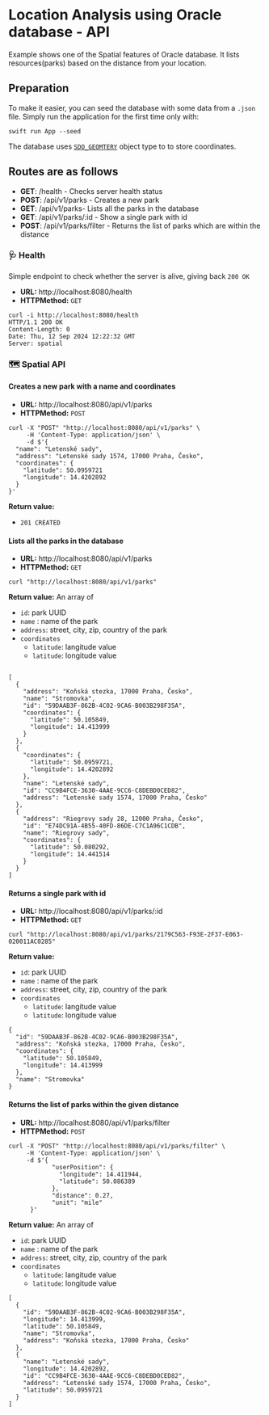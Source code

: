 # Location Analysis using Oracle database - API

Example shows one of the Spatial features of Oracle database. It lists resources(parks) based on the distance from your location.

## Preparation
To make it easier, you can seed the database with some data from a `.json` file. 
Simply run the application for the first time only with:
```
swift run App --seed
```

The database uses [`SDO_GEOMTERY`](https://docs.oracle.com/en/database/oracle/oracle-database/23/spatl/sdo_geometry-object-type.html) object type to to store coordinates. 

## Routes are as follows

- __GET__: /health - Checks server health status
- __POST__: /api/v1/parks - Creates a new park
- __GET__: /api/v1/parks- Lists all the parks in the database
- __GET__: /api/v1/parks/:id - Show a single park with id
- __POST__: /api/v1/parks/filter - Returns the list of parks which are within the distance

### 🩺 Health
Simple endpoint to check whether the server is alive, giving back `200 OK`

- __URL:__ http://localhost:8080/health
- __HTTPMethod:__ `GET`

```
curl -i http://localhost:8080/health
HTTP/1.1 200 OK
Content-Length: 0
Date: Thu, 12 Sep 2024 12:22:32 GMT
Server: spatial
```

### 🗺️ Spatial API
#### Creates a new park with a name and coordinates

- __URL:__ http://localhost:8080/api/v1/parks
- __HTTPMethod:__ `POST`

```
curl -X "POST" "http://localhost:8080/api/v1/parks" \
     -H 'Content-Type: application/json' \
     -d $'{
  "name": "Letenské sady",
  "address": "Letenské sady 1574, 17000 Praha, Česko",
  "coordinates": {
    "latitude": 50.0959721
    "longitude": 14.4202892
  }
}'
```

__Return value:__
- `201 CREATED`
#### Lists all the parks in the database

- __URL:__ http://localhost:8080/api/v1/parks
- __HTTPMethod:__ `GET`

```
curl "http://localhost:8080/api/v1/parks"
```

__Return value:__
An array of
- `id`:  park UUID
- `name` : name of the park
- `address`: street, city, zip, country of the park
- `coordinates` 
    - `latitude`: langitude value
    - `latitude`: longitude value
```

[
  {
    "address": "Koňská stezka, 17000 Praha, Česko",
    "name": "Stromovka",
    "id": "59DAAB3F-862B-4C02-9CA6-B003B298F35A",
    "coordinates": {
      "latitude": 50.105849,
      "longitude": 14.413999
    }
  },
  {
    "coordinates": {
      "latitude": 50.0959721,
      "longitude": 14.4202892
    },
    "name": "Letenské sady",
    "id": "CC9B4FCE-3630-4AAE-9CC6-C8DEBD0CED82",
    "address": "Letenské sady 1574, 17000 Praha, Česko"
  },
  {
    "address": "Riegrovy sady 28, 12000 Praha, Česko",
    "id": "E74DC91A-4B55-40FD-86DE-C7C1A96C1CDB",
    "name": "Riegrovy sady",
    "coordinates": {
      "latitude": 50.080292,
      "longitude": 14.441514
    }
  }
]
```

#### Returns a single park with id

- __URL:__ http://localhost:8080/api/v1/parks/:id
- __HTTPMethod:__ `GET`

```
curl "http://localhost:8080/api/v1/parks/2179C563-F93E-2F37-E063-020011AC0285"
```

__Return value:__
- `id`:  park UUID
- `name` : name of the park
- `address`: street, city, zip, country of the park
- `coordinates` 
    - `latitude`: langitude value
    - `latitude`: longitude value

```
{
  "id": "59DAAB3F-862B-4C02-9CA6-B003B298F35A",
  "address": "Koňská stezka, 17000 Praha, Česko",
  "coordinates": {
    "latitude": 50.105849,
    "longitude": 14.413999
  },
  "name": "Stromovka"
}
```

#### Returns the list of  parks within the given distance

- __URL:__ http://localhost:8080/api/v1/parks/filter
- __HTTPMethod:__ `POST`

```
curl -X "POST" "http://localhost:8080/api/v1/parks/filter" \
     -H 'Content-Type: application/json' \
     -d $'{
            "userPosition": {
              "longitude": 14.411944,
              "latitude": 50.086389
            },
            "distance": 0.27,
            "unit": "mile"
      }'
```

__Return value:__
An array of
- `id`:  park UUID
- `name` : name of the park
- `address`: street, city, zip, country of the park
- `coordinates` 
    - `latitude`: langitude value
    - `latitude`: longitude value
```
[
  {
    "id": "59DAAB3F-862B-4C02-9CA6-B003B298F35A",
    "longitude": 14.413999,
    "latitude": 50.105849,
    "name": "Stromovka",
    "address": "Koňská stezka, 17000 Praha, Česko"
  },
  {
    "name": "Letenské sady",
    "longitude": 14.4202892,
    "id": "CC9B4FCE-3630-4AAE-9CC6-C8DEBD0CED82",
    "address": "Letenské sady 1574, 17000 Praha, Česko",
    "latitude": 50.0959721
  }
]
```
